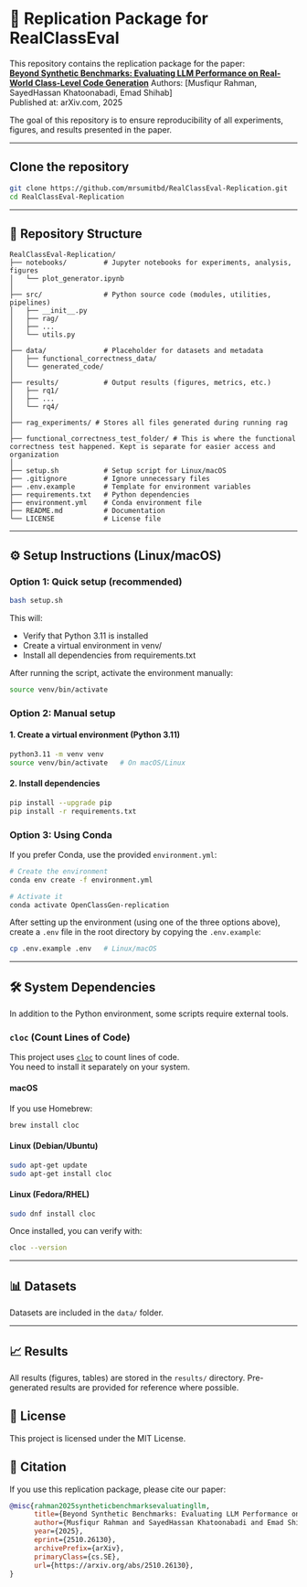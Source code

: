 # 📑 Replication Package for RealClassEval

This repository contains the replication package for the paper:  
**[Beyond Synthetic Benchmarks: Evaluating LLM Performance on Real-World Class-Level Code Generation](https://arxiv.org/abs/2510.26130)**
Authors: [Musfiqur Rahman, SayedHassan Khatoonabadi, Emad Shihab]  
Published at: arXiv.com, 2025  

The goal of this repository is to ensure reproducibility of all experiments, figures, and results presented in the paper.

---
## Clone the repository
```bash
git clone https://github.com/mrsumitbd/RealClassEval-Replication.git
cd RealClassEval-Replication
```
---

## 📂 Repository Structure
```text
RealClassEval-Replication/
├── notebooks/         # Jupyter notebooks for experiments, analysis, figures
│   └── plot_generator.ipynb
│
├── src/               # Python source code (modules, utilities, pipelines)
│   ├── __init__.py
│   ├── rag/
│   ├── ...
│   └── utils.py
│
├── data/              # Placeholder for datasets and metadata
│   ├── functional_correctness_data/
│   └── generated_code/
│
├── results/           # Output results (figures, metrics, etc.)
│   ├── rq1/
│   ├── ...
│   └── rq4/
│
├── rag_experiments/ # Stores all files generated during running rag
│
├── functional_correctness_test_folder/ # This is where the functional correctness test happened. Kept is separate for easier access and organization
│
├── setup.sh           # Setup script for Linux/macOS
├── .gitignore         # Ignore unnecessary files
├── .env.example       # Template for environment variables
├── requirements.txt   # Python dependencies
├── environment.yml    # Conda environment file
├── README.md          # Documentation
└── LICENSE            # License file
```
---

## ⚙️ Setup Instructions (Linux/macOS)

### Option 1: Quick setup (recommended)
```bash
bash setup.sh
```
This will:
- Verify that Python 3.11 is installed
- Create a virtual environment in venv/
- Install all dependencies from requirements.txt

After running the script, activate the environment manually:
```bash
source venv/bin/activate
```

### Option 2: Manual setup
#### 1. Create a virtual environment (Python 3.11)
```bash
python3.11 -m venv venv
source venv/bin/activate   # On macOS/Linux
```

#### 2. Install dependencies
```bash
pip install --upgrade pip
pip install -r requirements.txt
```


### Option 3: Using Conda
If you prefer Conda, use the provided `environment.yml`:

```bash
# Create the environment
conda env create -f environment.yml

# Activate it
conda activate OpenClassGen-replication
```

After setting up the environment (using one of the three options above), create a `.env` file in the root directory by copying the `.env.example`:
```bash
cp .env.example .env   # Linux/macOS
```
---

## 🛠️ System Dependencies

In addition to the Python environment, some scripts require external tools.

### `cloc` (Count Lines of Code)

This project uses [`cloc`](https://github.com/AlDanial/cloc) to count lines of code.  
You need to install it separately on your system.

#### macOS
If you use Homebrew:
```bash
brew install cloc
```

#### Linux (Debian/Ubuntu)
```bash
sudo apt-get update
sudo apt-get install cloc
```

#### Linux (Fedora/RHEL)
```bash
sudo dnf install cloc
```
Once installed, you can verify with:
```bash
cloc --version
```
---

## 📊 Datasets

Datasets are included in the `data/` folder.

---

## 📈 Results

All results (figures, tables) are stored in the `results/` directory.
Pre-generated results are provided for reference where possible.

## 📜 License

This project is licensed under the MIT License.

## 🙏 Citation

If you use this replication package, please cite our paper:
```bib
@misc{rahman2025syntheticbenchmarksevaluatingllm,
      title={Beyond Synthetic Benchmarks: Evaluating LLM Performance on Real-World Class-Level Code Generation}, 
      author={Musfiqur Rahman and SayedHassan Khatoonabadi and Emad Shihab},
      year={2025},
      eprint={2510.26130},
      archivePrefix={arXiv},
      primaryClass={cs.SE},
      url={https://arxiv.org/abs/2510.26130}, 
}
```
